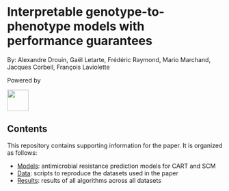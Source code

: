 # Interpretable genotype-to-phenotype models with performance guarantees
By: Alexandre Drouin, Gaël Letarte, Frédéric Raymond, Mario Marchand, Jacques Corbeil, François Laviolette

Powered by 

<a href="https://github.com/aldro61/kover" target="_blank"><img src="http://graal.ift.ulaval.ca/adrouin/kover.png" height="50" /></a>


## Contents

This repository contains supporting information for the paper. It is organized as follows:

* [Models](./models): antimicrobial resistance prediction models for CART and SCM
* [Data](./data): scripts to reproduce the datasets used in the paper
* [Results](./results): results of all algorithms across all datasets
